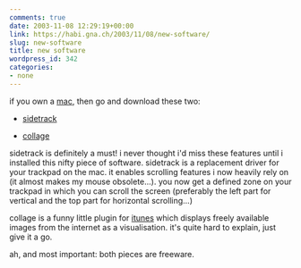 ```yaml
---
comments: true
date: 2003-11-08 12:29:19+00:00
link: https://habi.gna.ch/2003/11/08/new-software/
slug: new-software
title: new software
wordpress_id: 342
categories:
- none
---
```


if you own a [mac](https://apple.com/), then go and download these two:  




	
  * [sidetrack](http://www.ragingmenace.com/software/sidetrack/index.html)

	
  * [collage](http://www.trinfinitysoftware.com/collage.shtml)


sidetrack is definitely a must! i never thought i'd miss these features until i installed this nifty piece of software. sidetrack is a replacement driver for your trackpad on the mac. it enables scrolling features i now heavily rely on (it almost makes my mouse obsolete...). you now get a defined zone on your trackpad in which you can scroll the screen (preferably the left part for vertical and the top part for horizontal scrolling...)


collage is a funny little plugin for [itunes](https://apple.com/itunes/) which displays freely available images from the internet as a visualisation. it's quite hard to explain, just give it a go.  

ah, and most important: both pieces are freeware.
